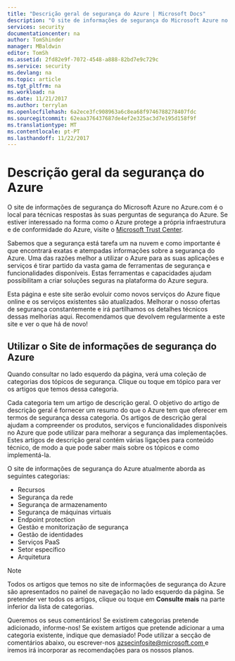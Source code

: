 ```yaml
---
title: "Descrição geral de segurança do Azure | Microsoft Docs"
description: "O site de informações de segurança do Microsoft Azure no Azure.com é o local para técnicas respostas às suas perguntas de segurança do Azure."
services: security
documentationcenter: na
author: TomShinder
manager: MBaldwin
editor: TomSh
ms.assetid: 2fd82e9f-7072-4548-a888-82bd7e9c729c
ms.service: security
ms.devlang: na
ms.topic: article
ms.tgt_pltfrm: na
ms.workload: na
ms.date: 11/21/2017
ms.author: terrylan
ms.openlocfilehash: 6a2ece3fc908963a6c8ea68f9746788278407fdc
ms.sourcegitcommit: 62eaa376437687de4ef2e325ac3d7e195d158f9f
ms.translationtype: MT
ms.contentlocale: pt-PT
ms.lasthandoff: 11/22/2017
---
```

# <a name="azure-security-overview"></a>Descrição geral da segurança do Azure
O site de informações de segurança do Microsoft Azure no Azure.com é o local para técnicas respostas às suas perguntas de segurança do Azure. Se estiver interessado na forma como o Azure protege a própria infraestrutura e de conformidade do Azure, visite o [Microsoft Trust Center](https://www.microsoft.com/TrustCenter/default.aspx).

Sabemos que a segurança está tarefa um na nuvem e como importante é que encontrará exatas e atempadas informações sobre a segurança do Azure. Uma das razões melhor a utilizar o Azure para as suas aplicações e serviços é tirar partido da vasta gama de ferramentas de segurança e funcionalidades disponíveis. Estas ferramentas e capacidades ajudam possibilitam a criar soluções seguras na plataforma do Azure segura.

Esta página e este site serão evoluir como novos serviços do Azure fique online e os serviços existentes são atualizados. Melhorar o nosso ofertas de segurança constantemente e irá partilhamos os detalhes técnicos dessas melhorias aqui. Recomendamos que devolvem regularmente a este site e ver o que há de novo!

## <a name="using-the-azure-security-information-site"></a>Utilizar o Site de informações de segurança do Azure
Quando consultar no lado esquerdo da página, verá uma coleção de categorias dos tópicos de segurança. Clique ou toque em tópico para ver os artigos que temos dessa categoria.

Cada categoria tem um artigo de descrição geral. O objetivo do artigo de descrição geral é fornecer um resumo do que o Azure tem que oferecer em termos de segurança dessa categoria. Os artigos de descrição geral ajudam a compreender os produtos, serviços e funcionalidades disponíveis no Azure que pode utilizar para melhorar a segurança das implementações. Estes artigos de descrição geral contém várias ligações para conteúdo técnico, de modo a que pode saber mais sobre os tópicos e como implementá-la.

O site de informações de segurança do Azure atualmente aborda as seguintes categorias:

* Recursos
* Segurança da rede
* Segurança de armazenamento
* Segurança de máquinas virtuais
* Endpoint protection
* Gestão e monitorização de segurança
* Gestão de identidades
* Serviços PaaS
* Setor específico
* Arquitetura

> [!NOTE]
> Todos os artigos que temos no site de informações de segurança do Azure são apresentados no painel de navegação no lado esquerdo da página. Se pretender ver todos os artigos, clique ou toque em **Consulte mais** na parte inferior da lista de categorias.
>
>

Queremos os seus comentários! Se existirem categorias pretende adicionado, informe-nos! Se existem artigos que pretende adicionar a uma categoria existente, indique que demasiado! Pode utilizar a secção de comentários abaixo, ou escrever-nos [ azsecinfosite@microsoft.com ](mailto:azsecinfosite@microsoft.com) e iremos irá incorporar as recomendações para os nossos planos.
